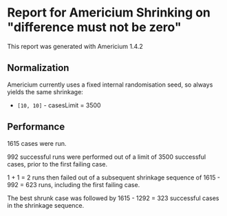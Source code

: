 # Report for Americium Shrinking on "difference must not be zero"

This report was generated with Americium 1.4.2

## Normalization

Americium currently uses a fixed internal randomisation seed, so always yields the same shrinkage:

* ``[10, 10]`` - casesLimit = 3500


## Performance

1615 cases were run.

992 successful runs were performed out of a limit of 3500 successful cases, prior to the first failing case.

1 + 1 = 2 runs then failed out of a subsequent shrinkage sequence of 1615 - 992 = 623 runs, including the first failing case.

The best shrunk case was followed by 1615 - 1292 = 323 successful cases in the shrinkage sequence.
